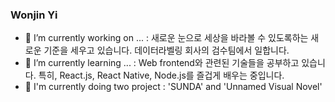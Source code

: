### Wonjin Yi
- 🔭 I’m currently working on ... : 새로운 눈으로 세상을 바라볼 수 있도록하는 새로운 기준을 세우고 있습니다. 데이터라벨링 회사의 검수팀에서 일합니다.
- 🌱 I’m currently learning ... : Web frontend와 관련된 기술들을 공부하고 있습니다. 특히, React.js, React Native, Node.js를 즐겁게 배우는 중입니다.
- 👯 I'm currently doing two project : 'SUNDA' and 'Unnamed Visual Novel'

<!--
**wonjinYi/wonjinYi** is a ✨ _special_ ✨ repository because its `README.md` (this file) appears on your GitHub profile.

Here are some ideas to get you started:

- 🔭 I’m currently working on ...
- 🌱 I’m currently learning ...
- 👯 I’m looking to collaborate on ...
- 🤔 I’m looking for help with ...
- 💬 Ask me about ...
- 📫 How to reach me: ...
- 😄 Pronouns: ...
- ⚡ Fun fact: ...
-->
